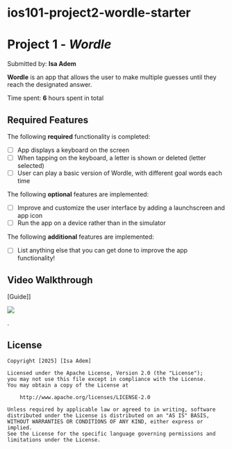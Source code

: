 # ios101-project2-wordle-starter
# Project 1 - *Wordle*

Submitted by: **Isa Adem**

**Wordle** is an app that allows the user to make multiple guesses until they reach the designated answer.  

Time spent: **6** hours spent in total

## Required Features

The following **required** functionality is completed:

- [ ] App displays a keyboard on the screen
- [ ] When tapping on the keyboard, a letter is shown or deleted (letter selected)
- [ ] User can play a basic version of Wordle, with different goal words each time

The following **optional** features are implemented:

- [ ] Improve and customize the user interface by adding a launchscreen and app icon
- [ ] Run the app on a device rather than in the simulator

The following **additional** features are implemented:

- [ ] List anything else that you can get done to improve the app functionality!

## Video Walkthrough

[Guide]]<div>
    <a href="https://www.loom.com/share/c5a61e7b8d5a4e10a0c3ba413764c069">
    </a>
    <a href="https://www.loom.com/share/c5a61e7b8d5a4e10a0c3ba413764c069">
      <img style="max-width:300px;" src="https://cdn.loom.com/sessions/thumbnails/c5a61e7b8d5a4e10a0c3ba413764c069-5f4c87a942047624-full-play.gif">
    </a>
  </div> .

  ## License

    Copyright [2025] [Isa Adem]

    Licensed under the Apache License, Version 2.0 (the "License");
    you may not use this file except in compliance with the License.
    You may obtain a copy of the License at

        http://www.apache.org/licenses/LICENSE-2.0

    Unless required by applicable law or agreed to in writing, software
    distributed under the License is distributed on an "AS IS" BASIS,
    WITHOUT WARRANTIES OR CONDITIONS OF ANY KIND, either express or implied.
    See the License for the specific language governing permissions and
    limitations under the License.
